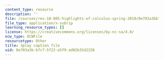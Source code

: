 ```yaml
---
content_type: resource
description: ''
file: /courses/res-18-005-highlights-of-calculus-spring-2010/0e703a3bb7c75f22a5f9ad02b35d2158_IDo4uPyqQbQ.vtt
file_type: application/x-subrip
learning_resource_types: []
license: https://creativecommons.org/licenses/by-nc-sa/4.0/
ocw_type: OCWFile
resourcetype: Other
title: 3play caption file
uid: 0e703a3b-b7c7-5f22-a5f9-ad02b35d2158
---
```


